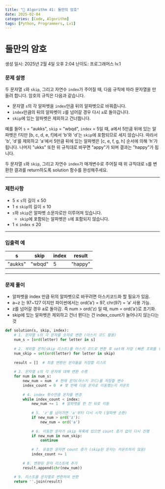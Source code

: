 ```yaml
---
title: "🧠 Algorithm 41: 둘만의 암호"
date: 2025-02-04
categories: [Code, Algorithm]
tags: [Python, Programmers, Lv1]
---
```


# 둘만의 암호

생성 일시: 2025년 2월 4일 오후 2:04
난이도: 프로그래머스 lv.1

### **문제 설명**

두 문자열 `s`와 `skip`, 그리고 자연수 `index`가 주어질 때, 다음 규칙에 따라 문자열을 만들려 합니다. 암호의 규칙은 다음과 같습니다.

- 문자열 `s`의 각 알파벳을 `index`만큼 뒤의 알파벳으로 바꿔줍니다.
- `index`만큼의 뒤의 알파벳이 `z`를 넘어갈 경우 다시 `a`로 돌아갑니다.
- `skip`에 있는 알파벳은 제외하고 건너뜁니다.

예를 들어 `s` = "aukks", `skip` = "wbqd", `index` = 5일 때, a에서 5만큼 뒤에 있는 알파벳은 f지만 [b, c, d, e, f]에서 'b'와 'd'는 `skip`에 포함되므로 세지 않습니다. 따라서 'b', 'd'를 제외하고 'a'에서 5만큼 뒤에 있는 알파벳은 [c, e, f, g, h] 순서에 의해 'h'가 됩니다. 나머지 "ukks" 또한 위 규칙대로 바꾸면 "appy"가 되며 결과는 "happy"가 됩니다.

두 문자열 `s`와 `skip`, 그리고 자연수 `index`가 매개변수로 주어질 때 위 규칙대로 `s`를 변환한 결과를 return하도록 solution 함수를 완성해주세요.

---

### 제한사항

- 5 ≤ `s`의 길이 ≤ 50
- 1 ≤ `skip`의 길이 ≤ 10
- `s`와 `skip`은 알파벳 소문자로만 이루어져 있습니다.
    - `skip`에 포함되는 알파벳은 `s`에 포함되지 않습니다.
- 1 ≤ `index` ≤ 20

---

### 입출력 예

| s | skip | index | result |
| --- | --- | --- | --- |
| "aukks" | "wbqd" | 5 | "happy" |

---

### 문제 풀이

- 알파벳을 index 만큼 뒤의 알파벳으로 바꾸려면 아스키코드화 할 필요가 있음.
- a~z 는 97~127 이지만 파이썬에서는 ord(’a’) = 97, chr(97) = ‘a’ 사용 가능.
- z를 넘어갈 경우 a로 돌아감. 즉 num > ord(’z) 일 때, num = ord(’a’)로 초기화.
- skip에 있는 알파벳은 제외하고 건너 뛴다는 건 index_count가 늘어나지 않는다는 것

```python
def solution(s, skip, index):
    # 1. 문자열 s의 각 문자를 숫자로 변환 (아스키 코드 활용)
    num_s = [ord(letter) for letter in s]
    
    # 2. 제외할 문자(skip 리스트)를 아스키 코드로 변환 후 set에 저장 (빠른 조회를 위해)
    num_skip = set(ord(letter) for letter in skip)
    
    result = []  # 최종 변환된 문자들을 저장할 리스트
    
    # 3. 문자열 s의 각 문자에 대해 변환 수행
    for num in num_s:
        new_num = num  # 현재 문자(아스키 코드)를 저장할 변수
        index_count = 0  # 몇 번째 다음 문자로 이동했는지 카운트
        
        # 4. index 횟수만큼 문자를 변경
        while index_count < index:
            new_num += 1  # 알파벳을 한 칸 뒤로 이동
            
            # 5. 'z'를 넘어가면 'a'부터 다시 시작 (알파벳 순환)
            if new_num > ord('z'):
                new_num = ord('a')
                
            # 6. 이동한 문자가 skip 목록에 있으면 count 증가 없이 다시 진행
            if new_num in num_skip:
                continue
                
            # 7. 유효한 문자면 count 증가 (skip된 문자는 카운트하지 않음)
            index_count += 1  
            
        # 8. 변환된 문자 리스트에 추가
        result.append(chr(new_num))
    
    # 9. 리스트를 문자열로 변환하여 반환
    return ''.join(result)

```